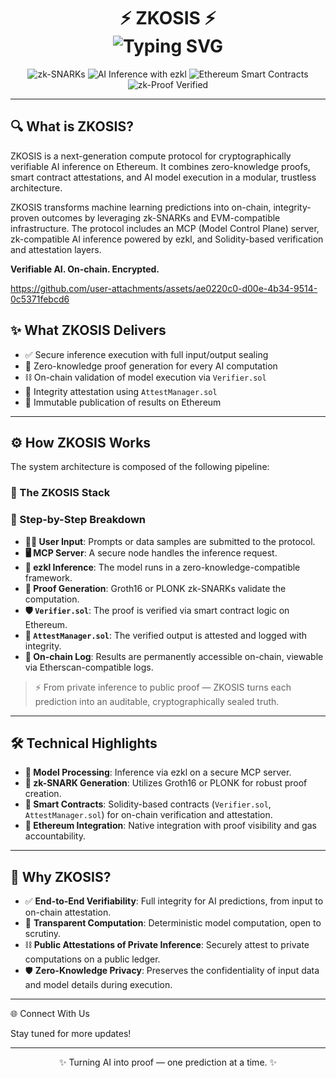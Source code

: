 <h1 align="center">
  ⚡ ZKOSIS ⚡
  <br/>
  <img src="https://readme-typing-svg.demolab.com?font=Fira+Code&size=22&duration=3000&pause=800&color=36BCF7&center=true&vCenter=true&width=600&lines=Zero-Knowledge+AI+Attestation+for+Ethereum;Verifiable+AI+Inference%2C+On-Chain" alt="Typing SVG" />
</h1>

<p align="center">
  <img src="https://img.shields.io/badge/zk-SNARKs-purple?style=flat-square&logo=ethereum&logoColor=white" alt="zk-SNARKs" />
  <img src="https://img.shields.io/badge/AI%20Inference-ezkl-blue?style=flat-square" alt="AI Inference with ezkl" />
  <img src="https://img.shields.io/badge/Smart%20Contracts-Ethereum-black?style=flat-square&logo=solidity" alt="Ethereum Smart Contracts" />
  <img src="https://img.shields.io/badge/zk-Proof%20Verified-green?style=flat-square" alt="zk-Proof Verified" />
</p>

---

## 🔍 What is ZKOSIS?

ZKOSIS is a next-generation compute protocol for cryptographically verifiable AI inference on Ethereum. It combines zero-knowledge proofs, smart contract attestations, and AI model execution in a modular, trustless architecture.

ZKOSIS transforms machine learning predictions into on-chain, integrity-proven outcomes by leveraging zk-SNARKs and EVM-compatible infrastructure. The protocol includes an MCP (Model Control Plane) server, zk-compatible AI inference powered by ezkl, and Solidity-based verification and attestation layers.

**Verifiable AI. On-chain. Encrypted.**



https://github.com/user-attachments/assets/ae0220c0-d00e-4b34-9514-0c5371febcd6




## ✨ What ZKOSIS Delivers

- ✅ Secure inference execution with full input/output sealing
- 🔐 Zero-knowledge proof generation for every AI computation
- ⛓️ On-chain validation of model execution via `Verifier.sol`
- 📜 Integrity attestation using `AttestManager.sol`
- 🧾 Immutable publication of results on Ethereum

---

## ⚙️ How ZKOSIS Works

The system architecture is composed of the following pipeline:

### 🧬 The ZKOSIS Stack




### 🔁 Step-by-Step Breakdown

- **🧑‍💻 User Input**: Prompts or data samples are submitted to the protocol.
- **🖥️ MCP Server**: A secure node handles the inference request.
- **🧠 ezkl Inference**: The model runs in a zero-knowledge-compatible framework.
- **🧪 Proof Generation**: Groth16 or PLONK zk-SNARKs validate the computation.
- **🛡️ `Verifier.sol`**: The proof is verified via smart contract logic on Ethereum.
- **📜 `AttestManager.sol`**: The verified output is attested and logged with integrity.
- **🧾 On-chain Log**: Results are permanently accessible on-chain, viewable via Etherscan-compatible logs.

> ⚡ From private inference to public proof — ZKOSIS turns each prediction into an auditable, cryptographically sealed truth.

---

## 🛠️ Technical Highlights

- **🧠 Model Processing**: Inference via ezkl on a secure MCP server.
- **🔐 zk-SNARK Generation**: Utilizes Groth16 or PLONK for robust proof creation.
- **📜 Smart Contracts**: Solidity-based contracts (`Verifier.sol`, `AttestManager.sol`) for on-chain verification and attestation.
- **🔗 Ethereum Integration**: Native integration with proof visibility and gas accountability.

---

## 🚀 Why ZKOSIS?

- ✅ **End-to-End Verifiability**: Full integrity for AI predictions, from input to on-chain attestation.
- 🔎 **Transparent Computation**: Deterministic model computation, open to scrutiny.
- ⛓️ **Public Attestations of Private Inference**: Securely attest to private computations on a public ledger.
- 🛡️ **Zero-Knowledge Privacy**: Preserves the confidentiality of input data and model details during execution.

---

🌐 Connect With Us
<!-- Add links to your project's website, social media, Discord, etc. -->
<!-- Example:
- **Project Website**
- **Twitter**
- **Discord**
- **GitHub Discussions**
-->
Stay tuned for more updates!

---

<p align="center">
  ✨ Turning AI into proof — one prediction at a time. ✨
</p>
